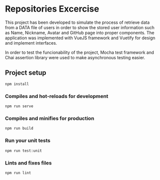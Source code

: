 # Repositories Excercise
This project has been developed to simulate the process of  retrieve data from a DATA file of users in order to show the stored user information such as Name, Nickname, Avatar and GitHub page into proper components. The application was implemented with VueJS framework and Vuetify for design and implement interfaces. 

In order to test the funcionability of the project, Mocha test framework and Chai assertion library were used to make asynchronous testing easier.

## Project setup
```
npm install
```
### Compiles and hot-reloads for development
```
npm run serve
```
### Compiles and minifies for production
```
npm run build
```
### Run your unit tests
```
npm run test:unit
```
### Lints and fixes files
```
npm run lint
```

